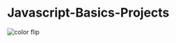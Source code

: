 # Javascript-Basics-Projects
 
![color flip](https://user-images.githubusercontent.com/101280424/186405592-34575200-6680-4dc9-b54b-241f43c7ef9a.png)
